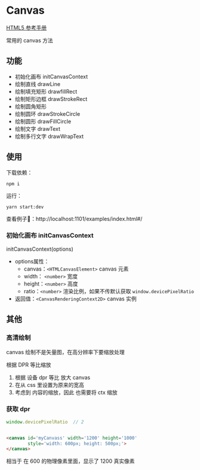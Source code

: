 # Canvas

[HTML5 <canvas> 参考手册](https://www.runoob.com/tags/ref-canvas.html)

常用的 canvas 方法

## 功能

- 初始化画布 initCanvasContext
- 绘制直线 drawLine
- 绘制填充矩形 drawfillRect
- 绘制矩形边框 drawStrokeRect
- 绘制圆角矩形
- 绘制圆环 drawStrokeCircle
- 绘制圆形 drawFillCircle
- 绘制文字 drawText
- 绘制多行文字 drawWrapText

## 使用

下载依赖：
```shell
npm i
```

运行：
```shell
yarn start:dev
```

查看例子🌰：http://localhost:1101/examples/index.html#/


### 初始化画布 initCanvasContext

initCanvasContext(options<Object>)
- options属性：
  - canvas：`<HTMLCanvasElement>` canvas 元素
  - width： `<number>` 宽度
  - height：`<number>` 高度
  - ratio：`<number>` 渲染比例，如果不传默认获取 `window.devicePixelRatio`
- 返回值：`<CanvasRenderingContext2D>` canvas 实例



## 其他

### 高清绘制

canvas 绘制不是矢量图，在高分辨率下要缩放处理

根据 DPR 等比缩放

1. 根据 设备 dpr 等比 放大 canvas
2. 在从 css 里设置为原来的宽高
3. 考虑到 内容的缩放，因此 也需要将 ctx 缩放

### 获取 dpr

```js
window.devicePixelRatio  // 2
```

```html

<canvas id='myCanvass' width='1200' height='1000'
        style='width: 600px; height: 500px;'>
</canvas>
```

相当于 在 600 的物理像素里面，显示了 1200 真实像素


